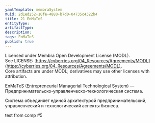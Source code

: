 ```yaml
---
yamlTemplate: membraSystem
muid: 2d1ed252-10fe-4880-b7d0-04735c4322b4
title: 21 EnMaTeS
entityType: 
artifactType: 
description: 
tags: EnMaTeS
publish: true
---
```

Licensed under Membra Open Development License (MODL).  
See LICENSE: [https://cyberries.org/04_Resources/Agreements/MODL](https://cyberries.org/04_Resources/Agreements/MODL).  
Core artifacts are under MODL; derivatives may use other licenses with attribution.

EnMaTeS (Entrepreneurial Managerial Technological System) — Предпринимательско-управленческо-технологическая система.

Система объединяет единой архитектурой предпринимательский, управленческий и технологический аспекты бизнеса.

test from comp #5